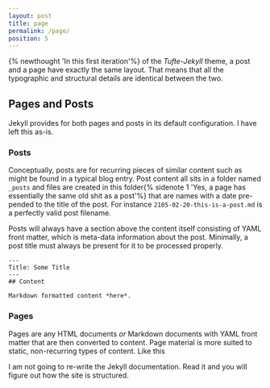 ```yaml
---
layout: post
title: page
permalink: /page/
position: 5
---
```

{% newthought 'In this first iteration'%} of the *Tufte-Jekyll* theme, a post and a page have exactly the same layout. That means that all the typographic and structural details are identical between the two.

## Pages and Posts

Jekyll provides for both pages and posts in its default configuration. I have left this as-is. 

### Posts

Conceptually, posts are for recurring pieces of similar content such as might be found in a typical blog entry. Post content all sits in a folder named ```_posts``` and files are created in this folder{% sidenote 1 'Yes, a page has essentially the same old shit as a post'%} that are names with a date pre-pended to the title of the post. For instance ```2105-02-20-this-is-a-post.md``` is a perfectly valid post filename.

Posts will always have a section above the content itself consisting of YAML front matter, which is meta-data information about the post. Minimally, a post title must always be present for it to be processed properly.

```
---
Title: Some Title
---
## Content

Markdown formatted content *here*.
```


### Pages

Pages are any HTML documents *or* Markdown documents with YAML front matter that are then converted to content. Page material is more suited to static, non-recurring types of content. Like this

I am not going to re-write the Jekyll documentation. Read it and you will figure out how the site is structured.

